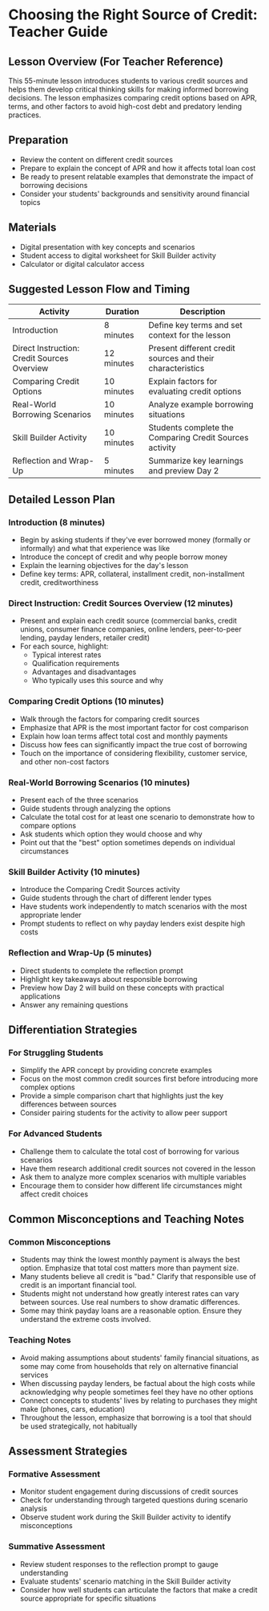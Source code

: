# Choosing the Right Source of Credit: Teacher Guide

## Lesson Overview (For Teacher Reference)

This 55-minute lesson introduces students to various credit sources and helps them develop critical thinking skills for making informed borrowing decisions. The lesson emphasizes comparing credit options based on APR, terms, and other factors to avoid high-cost debt and predatory lending practices.

## Preparation

- Review the content on different credit sources
- Prepare to explain the concept of APR and how it affects total loan cost
- Be ready to present relatable examples that demonstrate the impact of borrowing decisions
- Consider your students' backgrounds and sensitivity around financial topics

## Materials

- Digital presentation with key concepts and scenarios
- Student access to digital worksheet for Skill Builder activity
- Calculator or digital calculator access

## Suggested Lesson Flow and Timing

| Activity | Duration | Description |
|----------|----------|-------------|
| Introduction | 8 minutes | Define key terms and set context for the lesson |
| Direct Instruction: Credit Sources Overview | 12 minutes | Present different credit sources and their characteristics |
| Comparing Credit Options | 10 minutes | Explain factors for evaluating credit options |
| Real-World Borrowing Scenarios | 10 minutes | Analyze example borrowing situations |
| Skill Builder Activity | 10 minutes | Students complete the Comparing Credit Sources activity |
| Reflection and Wrap-Up | 5 minutes | Summarize key learnings and preview Day 2 |

## Detailed Lesson Plan

### Introduction (8 minutes)

- Begin by asking students if they've ever borrowed money (formally or informally) and what that experience was like
- Introduce the concept of credit and why people borrow money
- Explain the learning objectives for the day's lesson
- Define key terms: APR, collateral, installment credit, non-installment credit, creditworthiness

### Direct Instruction: Credit Sources Overview (12 minutes)

- Present and explain each credit source (commercial banks, credit unions, consumer finance companies, online lenders, peer-to-peer lending, payday lenders, retailer credit)
- For each source, highlight:
  - Typical interest rates
  - Qualification requirements
  - Advantages and disadvantages
  - Who typically uses this source and why

### Comparing Credit Options (10 minutes)

- Walk through the factors for comparing credit sources
- Emphasize that APR is the most important factor for cost comparison
- Explain how loan terms affect total cost and monthly payments
- Discuss how fees can significantly impact the true cost of borrowing
- Touch on the importance of considering flexibility, customer service, and other non-cost factors

### Real-World Borrowing Scenarios (10 minutes)

- Present each of the three scenarios
- Guide students through analyzing the options
- Calculate the total cost for at least one scenario to demonstrate how to compare options
- Ask students which option they would choose and why
- Point out that the "best" option sometimes depends on individual circumstances

### Skill Builder Activity (10 minutes)

- Introduce the Comparing Credit Sources activity
- Guide students through the chart of different lender types
- Have students work independently to match scenarios with the most appropriate lender
- Prompt students to reflect on why payday lenders exist despite high costs

### Reflection and Wrap-Up (5 minutes)

- Direct students to complete the reflection prompt
- Highlight key takeaways about responsible borrowing
- Preview how Day 2 will build on these concepts with practical applications
- Answer any remaining questions

## Differentiation Strategies

### For Struggling Students

- Simplify the APR concept by providing concrete examples
- Focus on the most common credit sources first before introducing more complex options
- Provide a simple comparison chart that highlights just the key differences between sources
- Consider pairing students for the activity to allow peer support

### For Advanced Students

- Challenge them to calculate the total cost of borrowing for various scenarios
- Have them research additional credit sources not covered in the lesson
- Ask them to analyze more complex scenarios with multiple variables
- Encourage them to consider how different life circumstances might affect credit choices

## Common Misconceptions and Teaching Notes

### Common Misconceptions

- Students may think the lowest monthly payment is always the best option. Emphasize that total cost matters more than payment size.
- Many students believe all credit is "bad." Clarify that responsible use of credit is an important financial tool.
- Students might not understand how greatly interest rates can vary between sources. Use real numbers to show dramatic differences.
- Some may think payday loans are a reasonable option. Ensure they understand the extreme costs involved.

### Teaching Notes

- Avoid making assumptions about students' family financial situations, as some may come from households that rely on alternative financial services
- When discussing payday lenders, be factual about the high costs while acknowledging why people sometimes feel they have no other options
- Connect concepts to students' lives by relating to purchases they might make (phones, cars, education)
- Throughout the lesson, emphasize that borrowing is a tool that should be used strategically, not habitually

## Assessment Strategies

### Formative Assessment

- Monitor student engagement during discussions of credit sources
- Check for understanding through targeted questions during scenario analysis
- Observe student work during the Skill Builder activity to identify misconceptions

### Summative Assessment

- Review student responses to the reflection prompt to gauge understanding
- Evaluate students' scenario matching in the Skill Builder activity
- Consider how well students can articulate the factors that make a credit source appropriate for specific situations